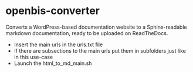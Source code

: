 # openbis-converter

Converts a WordPress-based documentation website to a Sphinx-readable markdown documentation, ready to be uploaded on ReadTheDocs.

- Insert the main urls in the urls.txt file
- If there are subsections to the main urls put them in subfolders just like in this use-case
- Launch the html_to_md_main.sh
